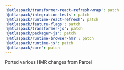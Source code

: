 ```yaml
---
'@atlaspack/transformer-react-refresh-wrap': patch
'@atlaspack/integration-tests': patch
'@atlaspack/runtime-react-refresh': patch
'@atlaspack/feature-flags': patch
'@atlaspack/transformer-js': patch
'@atlaspack/packager-js': patch
'@atlaspack/runtime-browser-hmr': patch
'@atlaspack/runtime-js': patch
'@atlaspack/core': patch
---
```


Ported various HMR changes from Parcel
